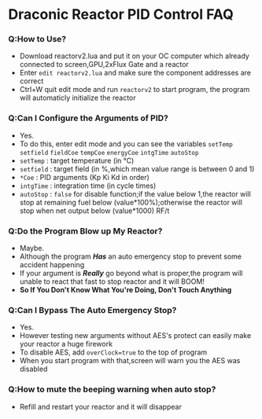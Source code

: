 # Draconic Reactor PID Control FAQ  
### Q:How to Use?  
- Download reactorv2.lua and put it on your OC computer which already connected to screen,GPU,2xFlux Gate and a reactor  
- Enter `edit reactorv2.lua` and make sure the component addresses are correct
- Ctrl+W quit edit mode and run `reactorv2` to start program, the program will automaticly initialize the reactor
### Q:Can I Configure the Arguments of PID?
- Yes.
- To do this, enter edit mode and you can see the variables `setTemp` `setfield` `fieldCoe` `tempCoe` `energyCoe` `intgTime` `autoStop`
- `setTemp` : target temperature (in °C)
- `setfield` : target field (in %,which mean value range is between 0 and 1)
- `*Coe` : PID arguments (Kp Ki Kd in order)
- `intgTime` : integration time (in cycle times)
- `autoStop` : `false` for disable function;if the value below 1,the reactor will stop at remaining fuel below (value\*100%);otherwise the reactor will stop when net output below (value\*1000) RF/t
### Q:Do the Program Blow up My Reactor?
- Maybe.
- Although the program ***Has*** an auto emergency stop to prevent some accident happening
- If your argument is ***Really*** go beyond what is proper,the program will unable to react that fast to stop reactor and it will BOOM!
- **So If You Don't Know What You're Doing, Don't Touch Anything**
### Q:Can I Bypass The Auto Emergency Stop?
- Yes.
- However testing new arguments without AES's protect can easily make your reactor a huge firework
- To disable AES, add `overClock=true` to the top of program
- When you start program with that,screen will warn you the AES was disabled 
### Q:How to mute the beeping warning when auto stop?
- Refill and restart your reactor and it will disappear 
